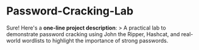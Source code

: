 # Password-Cracking-Lab
Sure! Here's a **one-line project description**:  > A practical lab to demonstrate password cracking using John the Ripper, Hashcat, and real-world wordlists to highlight the importance of strong passwords.
